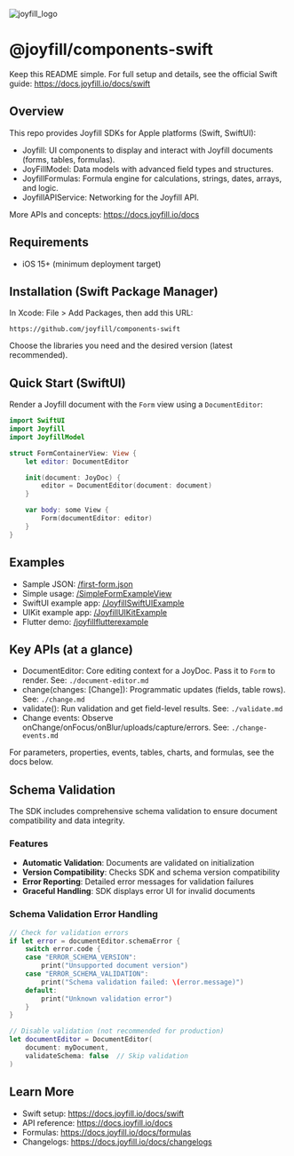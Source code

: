 ![joyfill_logo](https://github.com/joyfill/examples/assets/5873346/4943ecf8-a718-4c97-a917-0c89db014e49)

# @joyfill/components-swift

Keep this README simple. For full setup and details, see the official Swift guide: https://docs.joyfill.io/docs/swift

## Overview

This repo provides Joyfill SDKs for Apple platforms (Swift, SwiftUI):

- Joyfill: UI components to display and interact with Joyfill documents (forms, tables, formulas).
- JoyFillModel: Data models with advanced field types and structures.
- JoyfillFormulas: Formula engine for calculations, strings, dates, arrays, and logic.
- JoyfillAPIService: Networking for the Joyfill API.

More APIs and concepts: https://docs.joyfill.io/docs

## Requirements

- iOS 15+ (minimum deployment target)

## Installation (Swift Package Manager)

In Xcode: File > Add Packages, then add this URL:

```
https://github.com/joyfill/components-swift
```

Choose the libraries you need and the desired version (latest recommended).

## Quick Start (SwiftUI)

Render a Joyfill document with the `Form` view using a `DocumentEditor`:

```swift
import SwiftUI
import Joyfill
import JoyfillModel

struct FormContainerView: View {
    let editor: DocumentEditor

    init(document: JoyDoc) {
        editor = DocumentEditor(document: document)
    }

    var body: some View {
        Form(documentEditor: editor)
    }
}
```

## Examples

- Sample JSON: [/first-form.json](https://github.com/joyfill/components-swift/blob/update-readme-file/JoyfillSwiftUIExample/JoyfillExample/Simple%20Form%20Example/first-form.json)
- Simple usage: [/SimpleFormExampleView](https://github.com/joyfill/components-swift/blob/update-readme-file/JoyfillSwiftUIExample/JoyfillExample/Simple%20Form%20Example/SimpleFormExampleView.swift)
- SwiftUI example app: [/JoyfillSwiftUIExample](https://github.com/joyfill/components-swift/tree/main/JoyfillSwiftUIExample)
- UIKit example app: [/JoyfillUIKitExample](https://github.com/joyfill/components-swift/tree/main/JoyfillUIKitExample)
- Flutter demo: [/joyfillflutterexample](https://github.com/joyfill/components-swift/tree/main/joyfillflutterexample)

## Key APIs (at a glance)

- DocumentEditor: Core editing context for a JoyDoc. Pass it to `Form` to render. See: `./document-editor.md`
- change(changes: [Change]): Programmatic updates (fields, table rows). See: `./change.md`
- validate(): Run validation and get field-level results. See: `./validate.md`
- Change events: Observe onChange/onFocus/onBlur/uploads/capture/errors. See: `./change-events.md`

For parameters, properties, events, tables, charts, and formulas, see the docs below.

 

## Schema Validation

The SDK includes comprehensive schema validation to ensure document compatibility and data integrity.

### Features
- **Automatic Validation**: Documents are validated on initialization
- **Version Compatibility**: Checks SDK and schema version compatibility  
- **Error Reporting**: Detailed error messages for validation failures
- **Graceful Handling**: SDK displays error UI for invalid documents

### Schema Validation Error Handling

```swift
// Check for validation errors
if let error = documentEditor.schemaError {
    switch error.code {
    case "ERROR_SCHEMA_VERSION":
        print("Unsupported document version")
    case "ERROR_SCHEMA_VALIDATION": 
        print("Schema validation failed: \(error.message)")
    default:
        print("Unknown validation error")
    }
}

// Disable validation (not recommended for production)
let documentEditor = DocumentEditor(
    document: myDocument,
    validateSchema: false  // Skip validation
)
```

## Learn More

- Swift setup: https://docs.joyfill.io/docs/swift
- API reference: https://docs.joyfill.io/docs
- Formulas: https://docs.joyfill.io/docs/formulas
- Changelogs: https://docs.joyfill.io/docs/changelogs
